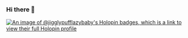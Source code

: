 ### Hi there 👋
[![An image of @jigglypufflazybaby's Holopin badges, which is a link to view their full Holopin profile](https://holopin.me/jigglypufflazybaby)](https://holopin.io/@jigglypufflazybaby)

<!--
**jigglypufflazybaby/jigglypufflazybaby** is a ✨ _special_ ✨ repository because its `README.md` (this file) appears on your GitHub profile.

Here are some ideas to get you started:

- 🔭 I’m currently working on ...
- 🌱 I’m currently learning ...
- 👯 I’m looking to collaborate on ...
- 🤔 I’m looking for help with ...
- 💬 Ask me about ...
- 📫 How to reach me: ...
- 😄 Pronouns: ...
- ⚡ Fun fact: ...
-->
